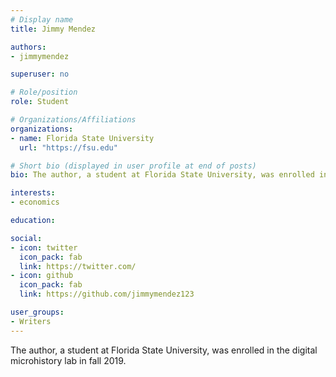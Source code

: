 ```yaml
---
# Display name
title: Jimmy Mendez

authors:
- jimmymendez

superuser: no

# Role/position
role: Student

# Organizations/Affiliations
organizations:
- name: Florida State University
  url: "https://fsu.edu"

# Short bio (displayed in user profile at end of posts)
bio: The author, a student at Florida State University, was enrolled in the digital microhistory lab in fall 2019.

interests: 
- economics

education:

social:
- icon: twitter
  icon_pack: fab
  link: https://twitter.com/
- icon: github
  icon_pack: fab
  link: https://github.com/jimmymendez123

user_groups:
- Writers
---
```

The author, a student at Florida State University, was enrolled in the digital microhistory lab in fall 2019.
